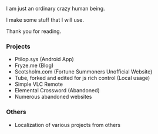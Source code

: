 I am just an ordinary crazy human being.

I make some stuff that I will use.

Thank you for reading.

### Projects
- Ptilop.sys (Android App)
- Fryze.me (Blog)
- Scotsholm.com (Fortune Summoners Unofficial Website)
- Tube, forked and edited for js rich control (Local usage)
- Simple VLC Remote
- Elemental Crossword (Abandoned)
- Numerous abandoned websites

### Others
- Localization of various projects from others
